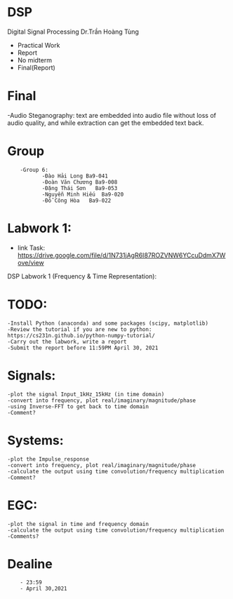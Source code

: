 # DSP
Digital Signal Processing
Dr.Trần Hoàng Tùng
 - Practical Work
 - Report
 - No midterm
 - Final(Report)
# Final
   -Audio Steganography: text are embedded into audio file without loss of audio quality, 
    and while extraction can get the embedded text back.
# Group
        -Group 6:
               -Đào Hải Long Ba9-041
               -Đoàn Văn Chương Ba9-008
               -Đặng Thái Sơn   Ba9-053
               -Nguyễn Minh Hiếu  Ba9-020
               -Đỗ Công Hòa   Ba9-022

# Labwork 1:
 - link Task:  https://drive.google.com/file/d/1N731jAgR6I87ROZVNW6YCcuDdmX7Wove/view

DSP Labwork 1 (Frequency & Time Representation):

# TODO:
	-Install Python (anaconda) and some packages (scipy, matplotlib)
	-Review the tutorial if you are new to python: https://cs231n.github.io/python-numpy-tutorial/
	-Carry out the labwork, write a report
	-Submit the report before 11:59PM April 30, 2021

# Signals:
	-plot the signal Input_1kHz_15kHz (in time domain)
	-convert into frequency, plot real/imaginary/magnitude/phase
	-using Inverse-FFT to get back to time domain
	-Comment?

# Systems:
	-plot the Impulse_response
	-convert into frequency, plot real/imaginary/magnitude/phase
	-calculate the output using time convolution/frequency multiplication
	-Comment?

# EGC:
	-plot the signal in time and frequency domain
	-calculate the output using time convolution/frequency multiplication
	-Comments?
# Dealine
        - 23:59
        - April 30,2021
